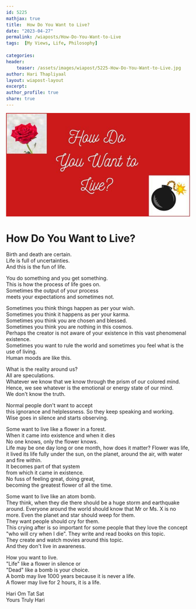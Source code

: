 ```yaml
---
id: 5225
mathjax: true
title:  How Do You Want to Live?   
date: "2023-04-27"
permalink: /wiaposts/How-Do-You-Want-to-Live
tags:  [My Views, Life, Philosophy] 

categories:
header:
    teaser: /assets/images/wiapost/5225-How-Do-You-Want-to-Live.jpg
author: Hari Thapliyaal
layout: wiapost-layout
excerpt:
author_profile: true
share: true
---
```


![How Do You Want to Live?](/assets/images/wiapost/5225-How-Do-You-Want-to-Live.jpg)     
   
# How Do You Want to Live?    
    
Birth and death are certain.    
Life is full of uncertainties.    
And this is the fun of life.    
    
You do something and you get something.    
This is how the process of life goes on.    
Sometimes the output of your process    
meets your expectations and sometimes not.    
    
Sometimes you think things happen as per your wish.    
Sometimes you think it happens as per your karma.    
Sometimes you think you are chosen and blessed.    
Sometimes you think you are nothing in this cosmos.    
Perhaps the creator is not aware of
your existence in this vast phenomenal existence.    
Sometimes you want to rule the world
and sometimes you feel what is the use of living.    
Human moods are like this.    
    
What is the reality around us?    
All are speculations.    
Whatever we know that we know
through the prism of our colored mind.    
Hence, we see whatever is the emotional 
or energy state of our mind.    
We don't know the truth.    
    
Normal people don't want to accept    
this ignorance and helplessness.
So they keep speaking and working.    
Wise goes in silence and starts observing.    
    
Some want to live like a flower in a forest.    
When it came into existence and when it dies    
No one knows, only the flower knows.    
Life may be one day long or one month,
how does it matter?
Flower was life, it lived its life fully
under the sun, on the planet, around the air,
with water and fire within.   
It becomes part of that system    
from which it came in existence.    
No fuss of feeling great, doing great,    
becoming the greatest flower of all the time.
    
Some want to live like an atom bomb.    
They think, when they die there should be
a huge storm and earthquake around.
Everyone around the world should know 
that Mr or Ms. X is no more.
Even the planet and star should weep for them.    
They want people should cry for them.    
This crying after is so important for some people
that they love the concept "who will cry when I die".
They write and read books on this topic.    
They create and watch movies around this topic.    
And they don't live in awareness.    
    
How you want to live.    
"Life" like a flower in silence or    
"Dead" like a bomb is your choice.    
A bomb may live 1000 years because it is never a life.    
A flower may live for 2 hours, it is a life.    
    
Hari Om Tat Sat    
Yours Truly Hari